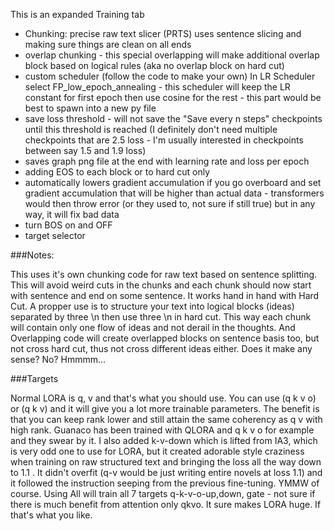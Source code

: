 This is an expanded Training tab


- Chunking: precise raw text slicer (PRTS) uses sentence slicing and making sure things are clean on all ends
- overlap chunking - this special overlapping will make additional overlap block based on logical rules (aka no overlap block on hard cut)
- custom scheduler (follow the code to make your own) In LR Scheduler select FP_low_epoch_annealing - this scheduler will keep the LR constant for first epoch then use cosine for the rest - this part would be best to spawn into a new py file
- save loss threshold - will not save the "Save every n steps" checkpoints until this threshold is reached (I definitely don't need multiple checkpoints that are 2.5 loss - I'm usually interested in checkpoints between say 1.5 and 1.9 loss)
- saves graph png file at the end with learning rate and loss per epoch
- adding EOS to each block or to hard cut only
- automatically lowers gradient accumulation if you go overboard and set gradient accumulation that will be higher than actual data - transformers would then throw error (or they used to, not sure if still true) but in any way, it will fix bad data
- turn BOS on and OFF
- target selector

###Notes:

This uses it's own chunking code for raw text based on sentence splitting. This will avoid weird cuts in the chunks and each chunk should now start with sentence and end on some sentence. It works hand in hand with Hard Cut.
A propper use is to structure your text into logical blocks (ideas) separated by three \n then use three \n in hard cut.
This way each chunk will contain only one flow of ideas and not derail in the thoughts. 
And Overlapping code will create overlapped blocks on sentence basis too, but not cross hard cut, thus not cross different ideas either. 
Does it make any sense? No? Hmmmm...

###Targets

Normal LORA is q, v and that's what you should use.
You can use (q k v o) or (q k v) and it will give you a lot more trainable parameters. The benefit is that you can keep rank lower and still attain the same coherency as q v with high rank. Guanaco has been trained with QLORA and q k v o for example and they swear by it.
I also added k-v-down which is lifted from IA3, which is very odd one to use for LORA, but it created adorable style craziness when training on raw structured text and bringing the loss all the way down to 1.1 . It didn't overfit (q-v would be just writing entire novels at loss 1.1) and it followed the instruction seeping from the previous fine-tuning. YMMW of course.
Using All will train all 7 targets q-k-v-o-up,down, gate - not sure if there is much benefit from attention only qkvo. It sure makes LORA huge. If that's what you like.
